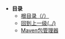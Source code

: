 * **目录**
    * [根目录（/）](/README)
    * [回到上一级(../)](java/README.md)
    * [Maven包管理器](java/maven/maven.md)
    
